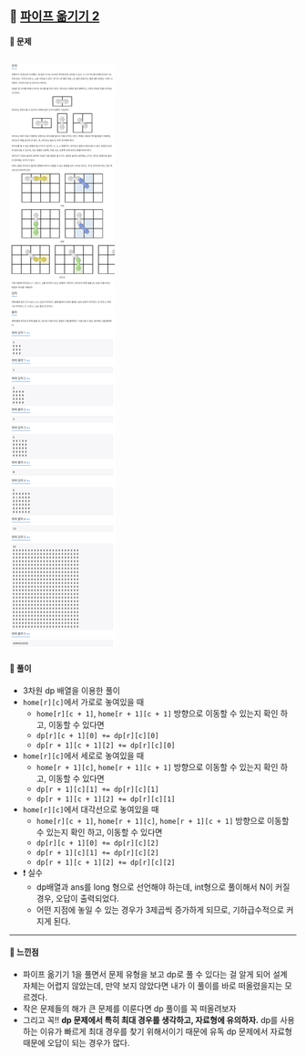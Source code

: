 ## 📖 [파이프 옮기기 2](https://www.acmicpc.net/problem/17069)
#### 📍 문제
![img](./assets/17069_파이프옮기기2.png)
---
#### 📍 풀이
- 3차원 dp 배열을 이용한 풀이
- `home[r][c]`에서 가로로 놓여있을 때
  - `home[r][c + 1]`, `home[r + 1][c + 1]` 방향으로 이동할 수 있는지 확인 하고, 이동할 수 있다면 
  - `dp[r][c + 1][0] += dp[r][c][0]`
  - `dp[r + 1][c + 1][2] += dp[r][c][0]`
- `home[r][c]`에서 세로로 놓여있을 때
  - `home[r + 1][c]`, `home[r + 1][c + 1]` 방향으로 이동할 수 있는지 확인 하고, 이동할 수 있다면 
  - `dp[r + 1][c][1] += dp[r][c][1]`
  - `dp[r + 1][c + 1][2] += dp[r][c][1]`
- `home[r][c]`에서 대각선으로 놓여있을 때
  - `home[r][c + 1]`, `home[r + 1][c]`, `home[r + 1][c + 1]` 방향으로 이동할 수 있는지 확인 하고, 이동할 수 있다면 
  - `dp[r][c + 1][0] += dp[r][c][2]`
  - `dp[r + 1][c][1] += dp[r][c][2]`
  - `dp[r + 1][c + 1][2] += dp[r][c][2]`
- ❗️ 실수
  - dp배열과 ans를 long 형으로 선언해야 하는데, int형으로 풀이해서 N이 커질 경우, 오답이 출력되었다.
  - 어떤 지점에 놓일 수 있는 경우가 3제곱씩 증가하게 되므로, 기하급수적으로 커지게 된다.
---
#### 📍 느낀점
- 파이프 옮기기 1을 풀면서 문제 유형을 보고 dp로 풀 수 있다는 걸 알게 되어 설계 자체는 어렵지 않았는데, 만약 보지 않았다면 내가 이 풀이를 바로 떠올렸을지는 모르겠다.
- 작은 문제들의 해가 큰 문제를 이룬다면 dp 풀이를 꼭 떠올려보자
- 그리고 꼭!! **dp 문제에서 특히 최대 경우를 생각하고, 자료형에 유의하자.** dp를 사용하는 이유가 빠르게 최대 경우를 찾기 위해서이기 때문에 유독 dp 문제에서 자료형 때문에 오답이 되는 경우가 많다.
